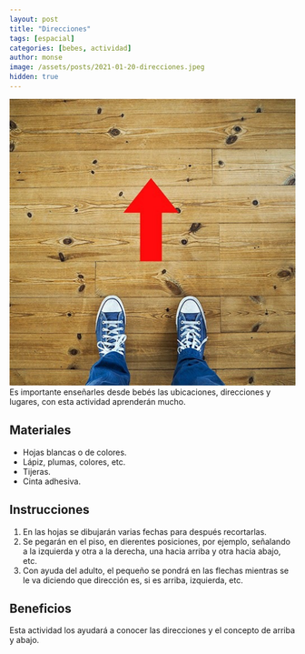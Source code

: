 ```yaml
---
layout: post
title: "Direcciones"
tags: [espacial]
categories: [bebes, actividad]
author: monse
image: /assets/posts/2021-01-20-direcciones.jpeg
hidden: true
---
```

![Actividad de direcciones](/assets/posts/2021-01-20-direcciones.jpeg)<br/> 
Es importante enseñarles desde bebés las ubicaciones, direcciones y lugares, con esta actividad aprenderán mucho. 
 
## Materiales 
- Hojas blancas o de colores.
- Lápiz, plumas, colores, etc.
- Tijeras. 
- Cinta adhesiva.    

## Instrucciones 
1. En las hojas se dibujarán varias fechas para después recortarlas.
2. Se pegarán en el piso, en dierentes posiciones, por ejemplo, señalando a la izquierda y otra a la derecha, una hacia arriba y otra hacia abajo, etc. 
3. Con ayuda del adulto, el pequeño se pondrá en las flechas mientras se le va diciendo que dirección es, si es arriba, izquierda, etc. 

## Beneficios 
Esta actividad los ayudará a conocer las direcciones y el concepto de arriba y abajo.  